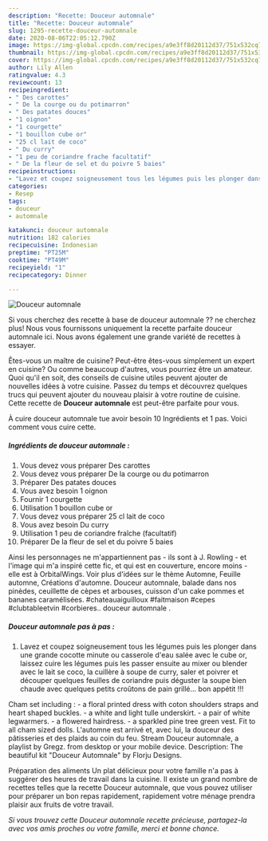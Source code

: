```yaml
---
description: "Recette: Douceur automnale"
title: "Recette: Douceur automnale"
slug: 1295-recette-douceur-automnale
date: 2020-08-06T22:05:12.790Z
image: https://img-global.cpcdn.com/recipes/a9e3ff8d20112d37/751x532cq70/douceur-automnale-photo-principale-de-la-recette.jpg
thumbnail: https://img-global.cpcdn.com/recipes/a9e3ff8d20112d37/751x532cq70/douceur-automnale-photo-principale-de-la-recette.jpg
cover: https://img-global.cpcdn.com/recipes/a9e3ff8d20112d37/751x532cq70/douceur-automnale-photo-principale-de-la-recette.jpg
author: Lily Allen
ratingvalue: 4.3
reviewcount: 13
recipeingredient:
- " Des carottes"
- " De la courge ou du potimarron"
- " Des patates douces"
- "1 oignon"
- "1 courgette"
- "1 bouillon cube or"
- "25 cl lait de coco"
- " Du curry"
- "1 peu de coriandre frache facultatif"
- " De la fleur de sel et du poivre 5 baies"
recipeinstructions:
- "Lavez et coupez soigneusement tous les légumes puis les plonger dans une grande cocotte minute ou casserole d&#39;eau salée avec le cube or, laissez cuire les légumes puis les passer ensuite au mixer ou blender avec le lait se coco, la cuillère à soupe de curry, saler et poivrer et découper quelques feuilles de coriandre puis déguster la soupe bien chaude avec quelques petits croûtons de pain grillé... bon appétit !!!"
categories:
- Resep
tags:
- douceur
- automnale

katakunci: douceur automnale 
nutrition: 182 calories
recipecuisine: Indonesian
preptime: "PT25M"
cooktime: "PT49M"
recipeyield: "1"
recipecategory: Dinner

---
```



![Douceur automnale](https://img-global.cpcdn.com/recipes/a9e3ff8d20112d37/751x532cq70/douceur-automnale-photo-principale-de-la-recette.jpg)

Si vous cherchez des recette à base de douceur automnale ?? ne cherchez plus! Nous vous fournissons uniquement la recette parfaite douceur automnale ici. Nous avons également une grande variété de recettes à essayer.

Êtes-vous un maître de cuisine? Peut-être êtes-vous simplement un expert en cuisine? Ou comme beaucoup d'autres, vous pourriez être un amateur. Quoi qu'il en soit, des conseils de cuisine utiles peuvent ajouter de nouvelles idées à votre cuisine. Passez du temps et découvrez quelques trucs qui peuvent ajouter du nouveau plaisir à votre routine de cuisine. Cette recette de <strong> Douceur automnale </strong> est peut-être parfaite pour vous.

<!--inarticleads1-->

À cuire douceur automnale tue avoir besoin 10 Ingrédients et 1 pas. Voici comment vous cuire cette.

##### Ingrédients de douceur automnale :

1. Vous devez vous préparer  Des carottes
1. Vous devez vous préparer  De la courge ou du potimarron
1. Préparer  Des patates douces
1. Vous avez besoin 1 oignon
1. Fournir 1 courgette
1. Utilisation 1 bouillon cube or
1. Vous devez vous préparer 25 cl lait de coco
1. Vous avez besoin  Du curry
1. Utilisation 1 peu de coriandre fraîche (facultatif)
1. Préparer  De la fleur de sel et du poivre 5 baies


Ainsi les personnages ne m&#39;appartiennent pas - ils sont à J. Rowling - et l&#39;image qui m&#39;a inspiré cette fic, et qui est en couverture, encore moins - elle est à OrbitalWings. Voir plus d&#39;idées sur le thème Automne, Feuille automne, Créations d&#39;automne. Douceur automnale, balade dans nos pinèdes, ceuillette de cèpes et arbouses, cuisson d&#39;un cake pommes et bananes caramélisées. #chateauaiguilloux #faitmaison #cepes #clubtableetvin #corbieres.. douceur automnale . 

<!--inarticleads2-->

##### Douceur automnale pas à pas :

1. Lavez et coupez soigneusement tous les légumes puis les plonger dans une grande cocotte minute ou casserole d&#39;eau salée avec le cube or, laissez cuire les légumes puis les passer ensuite au mixer ou blender avec le lait se coco, la cuillère à soupe de curry, saler et poivrer et découper quelques feuilles de coriandre puis déguster la soupe bien chaude avec quelques petits croûtons de pain grillé... bon appétit !!!


Cham set including : - a floral printed dress with coton shoulders straps and heart shaped buckles. - a white and light tulle underskirt. - a pair of white legwarmers. - a flowered hairdress. - a sparkled pine tree green vest. Fit to all cham sized dolls. L&#39;automne est arrivé et, avec lui, la douceur des pâtisseries et des plaids au coin du feu. Stream Douceur automnale, a playlist by Gregz. from desktop or your mobile device. Description: The beautiful kit &#34;Douceur Automnale&#34; by Florju Designs. 

<!--inarticleads1-->

<p>
Préparation des aliments Un plat délicieux pour votre famille n'a pas à suggérer des heures de travail dans la cuisine. Il existe un grand nombre de recettes telles que la recette Douceur automnale, que vous pouvez utiliser pour préparer un bon repas rapidement, rapidement votre ménage prendra plaisir aux fruits de votre travail.
</p>

<p>
<i>Si vous trouvez cette Douceur automnale recette précieuse, partagez-la avec vos amis proches ou votre famille, merci et bonne chance.</i>
</p>
